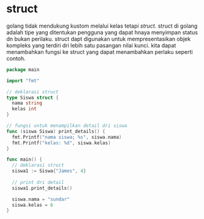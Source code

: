 # struct

golang tidak mendukung kustom melalui kelas tetapi _struct_. struct di golang adalah tipe yang ditentukan pengguna yang dapat hnaya menyimpan status dn bukan perilaku. struct dapt digunakan untuk mempresentasikan objek kompleks yang terdiri dri lebih satu pasangan nilai kunci. kita dapat menambahkan fungsi ke struct yang dapat menambahkan perlaku seperti contoh.

```go
package main

import "fmt"

// deklarasi struct
type Siswa struct {
  nama string
  kelas int
}

// fungsi untuk menampilkan detail dri siswa
func (siswa Siswa) print_details() {
  fmt.Printf("nama siswa; %s", siswa.nama)
  fmt.Printf("kelas: %d", siswa.kelas)
}

func main() {
  // deklarasi struct
  siswa1 := Siswa{"James", 4}
  
  // print dri detail
  siswa1.print_details()

  siswa.nama = "sundar"
  siswa.kelas = 6
}
```
